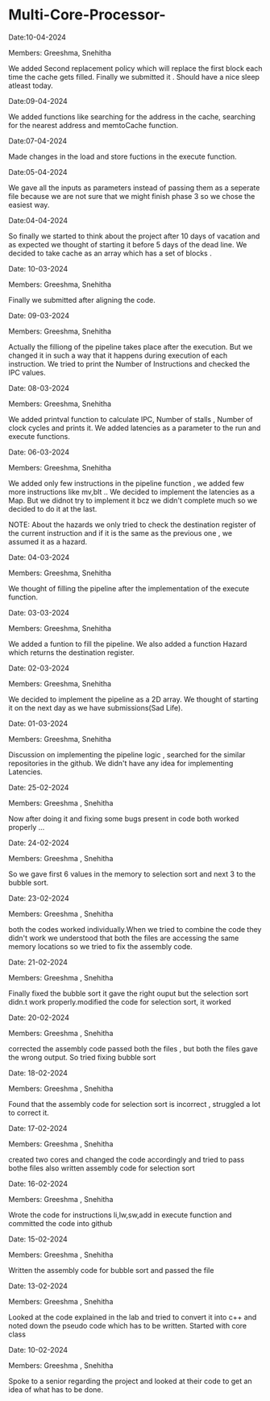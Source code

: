 # Multi-Core-Processor-

Date:10-04-2024

Members: Greeshma, Snehitha

We added Second replacement policy which will replace the first block each time the cache gets filled.
Finally we submitted it . Should have a nice sleep atleast today.

Date:09-04-2024

We added functions like searching for the address in the cache, searching for the nearest address and memtoCache function.

Date:07-04-2024

Made changes in the load and store fuctions in the execute function.

Date:05-04-2024

We gave all the inputs as parameters instead of passing them as a seperate file because we are not sure 
that we might finish phase 3 so we chose the easiest way.

Date:04-04-2024

So finally we started to think about the project after 10 days of vacation and
as expected we thought of starting it before 5 days of the dead line.
We decided to take cache as an array which has a set of blocks .

Date: 10-03-2024

Members: Greeshma, Snehitha

Finally we submitted after aligning the code.

Date: 09-03-2024

Members: Greeshma, Snehitha

Actually the filliong of the pipeline takes place after the execution. 
But we changed it in such a way that it happens during execution of each instruction. 
We tried to print the Number of Instructions and checked the  IPC values.

Date: 08-03-2024

Members: Greeshma, Snehitha

We added printval function to calculate IPC, Number of stalls , Number of clock cycles and prints it.
We added latencies as a parameter to the run and execute functions.

Date: 06-03-2024

Members: Greeshma, Snehitha

We added only few instructions in the pipeline function , we added few more  instructions like mv,blt ..
We decided to implement the latencies as a Map.
But we didnot try to implement it bcz we didn't complete much so we decided to do it at the last.

NOTE: About the hazards we only tried to check the destination register of the current instruction and if it is the same as the previous one , we assumed it as  a hazard.

Date: 04-03-2024

Members: Greeshma, Snehitha

We thought of filling the pipeline after the implementation of the execute function.  

Date: 03-03-2024

Members: Greeshma, Snehitha

We added a funtion to fill the pipeline.
We also added a function Hazard which returns the destination register.

Date: 02-03-2024

Members: Greeshma, Snehitha

We decided to implement the pipeline as a 2D array.
We thought of starting it on the next day as we have submissions(Sad Life).

Date: 01-03-2024

Members: Greeshma, Snehitha

Discussion on implementing the pipeline logic , searched for the similar repositories in the github.
We didn't have any idea for implementing Latencies.

Date: 25-02-2024

Members: Greeshma , Snehitha

Now after doing it and fixing some bugs present in code both worked properly ...

Date: 24-02-2024

Members: Greeshma , Snehitha

So we gave first 6 values in the memory to selection sort and next 3 to the bubble sort.

 Date: 23-02-2024
 
 Members: Greeshma , Snehitha
 
 both the codes worked individually.When we tried to combine the code they didn't work we understood that both the files are accessing the same memory locations 
 so we tried to fix the assembly code.
 
 Date: 21-02-2024
 
 Members: Greeshma , Snehitha
 
 Finally fixed the bubble sort 
 it gave the right ouput but the selection sort didn.t work properly.modified the code for selection sort, it worked

 Date: 20-02-2024
 
 Members: Greeshma , Snehitha
 
 corrected the assembly code passed both the files , but both the files gave the wrong output. 
 So tried fixing bubble sort 

 Date: 18-02-2024
 
 Members: Greeshma , Snehitha
 
 Found that the assembly code for selection sort is incorrect , struggled a lot to correct it.

 Date: 17-02-2024
 
 Members: Greeshma , Snehitha
 
 created two cores and changed the code accordingly and tried to pass bothe files also written assembly code for selection sort

 Date: 16-02-2024
 
 Members: Greeshma , Snehitha
 
 Wrote the code for instructions li,lw,sw,add in execute function and committed the code into github

 Date: 15-02-2024
 
 Members: Greeshma , Snehitha
 
 Written the assembly code for bubble sort  and passed the file

 Date: 13-02-2024
 
 Members: Greeshma , Snehitha
 
 Looked at the code explained in the lab and tried to convert it into c++ and noted down the pseudo code which has to be written.
 Started with core class
 
 Date: 10-02-2024
 
 Members: Greeshma , Snehitha
 
 Spoke to a senior regarding the project and looked at their code to get an idea of what has to be done.




 

  
 


 

 





  
  

